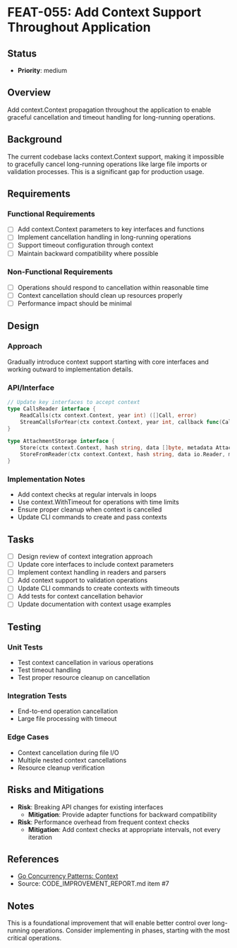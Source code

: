 # FEAT-055: Add Context Support Throughout Application

## Status
- **Priority**: medium

## Overview
Add context.Context propagation throughout the application to enable graceful cancellation and timeout handling for long-running operations.

## Background
The current codebase lacks context.Context support, making it impossible to gracefully cancel long-running operations like large file imports or validation processes. This is a significant gap for production usage.

## Requirements
### Functional Requirements
- [ ] Add context.Context parameters to key interfaces and functions
- [ ] Implement cancellation handling in long-running operations
- [ ] Support timeout configuration through context
- [ ] Maintain backward compatibility where possible

### Non-Functional Requirements
- [ ] Operations should respond to cancellation within reasonable time
- [ ] Context cancellation should clean up resources properly
- [ ] Performance impact should be minimal

## Design
### Approach
Gradually introduce context support starting with core interfaces and working outward to implementation details.

### API/Interface
```go
// Update key interfaces to accept context
type CallsReader interface {
    ReadCalls(ctx context.Context, year int) ([]Call, error)
    StreamCallsForYear(ctx context.Context, year int, callback func(Call) error) error
}

type AttachmentStorage interface {
    Store(ctx context.Context, hash string, data []byte, metadata AttachmentInfo) error
    StoreFromReader(ctx context.Context, hash string, data io.Reader, metadata AttachmentInfo) error
}
```

### Implementation Notes
- Add context checks at regular intervals in loops
- Use context.WithTimeout for operations with time limits  
- Ensure proper cleanup when context is cancelled
- Update CLI commands to create and pass contexts

## Tasks
- [ ] Design review of context integration approach
- [ ] Update core interfaces to include context parameters
- [ ] Implement context handling in readers and parsers
- [ ] Add context support to validation operations
- [ ] Update CLI commands to create contexts with timeouts
- [ ] Add tests for context cancellation behavior
- [ ] Update documentation with context usage examples

## Testing
### Unit Tests
- Test context cancellation in various operations
- Test timeout handling
- Test proper resource cleanup on cancellation

### Integration Tests
- End-to-end operation cancellation
- Large file processing with timeout

### Edge Cases
- Context cancellation during file I/O
- Multiple nested context cancellations
- Resource cleanup verification

## Risks and Mitigations
- **Risk**: Breaking API changes for existing interfaces
  - **Mitigation**: Provide adapter functions for backward compatibility
- **Risk**: Performance overhead from frequent context checks
  - **Mitigation**: Add context checks at appropriate intervals, not every iteration

## References
- [Go Concurrency Patterns: Context](https://blog.golang.org/context)
- Source: CODE_IMPROVEMENT_REPORT.md item #7

## Notes
This is a foundational improvement that will enable better control over long-running operations. Consider implementing in phases, starting with the most critical operations.
